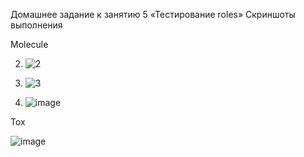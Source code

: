 Домашнее задание к занятию 5 «Тестирование roles»
Скриншоты выполнения

Molecule

2. ![2](https://github.com/user-attachments/assets/197fbc4f-72b0-4a4d-afd7-6d769281033a)

3. ![3](https://github.com/user-attachments/assets/51e3c75b-a7a0-4b4a-a964-ca0829f2a424)

4. ![image](https://github.com/user-attachments/assets/61c8cad9-d9d6-4a07-b0e8-aea40ceb4298)
 
Tox

![image](https://github.com/user-attachments/assets/366fc8ea-2bf8-4637-a336-78a16ee11b49)
